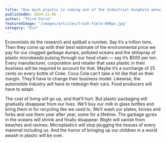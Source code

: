 ```yaml
---
title: "How much plastic is coming out of the Industrial bunghole annually?"
publishedOn: 2024-11-05
author: "Third Force"
featuredImage: "/images/articles/trash-field-600px.jpg"
category: "Eco"
---
```


Economists do the research and spitball a number. Say it’s a trillion tons. Then they come up with their best estimate of the environmental price we pay for our clogged garbage dumps, polluted oceans and the shitspray of plastic microbeads pulsing through our food chain — say it’s $500 per ton. Every manufacturer, corporation and retailer that uses plastic in their business will be required to account for that. Maybe it’s a surcharge of 25 cents on every bottle of Coke. Coca Cola can’t take a hit like that on their margin. They’ll have to change their business model. Likewise, the automobile industry will have to redesign their cars. Food producers will have to adapt. 

The cost of living will go up, and that’ll hurt. But plastic packaging will gradually disappear from our lives. We’ll buy our milk in glass bottles and bring them in for recycling like we used to. We’ll wash our plates, knives and forks and use them year after year, some for a lifetime. The garbage gyres in the oceans will shrink and finally disappear. Blight will vanish from beaches and ravines. Microplastics will stop plugging the tissues of every mammal including us. And the horror of bringing up our children in a world awash in plastic will be over. 

‍
